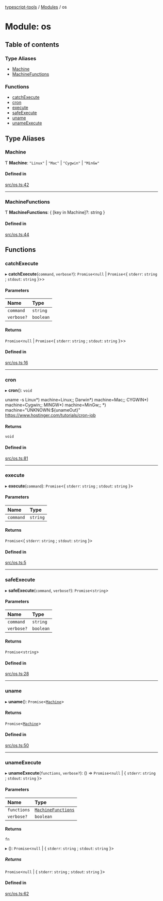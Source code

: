 [typescript-tools](../README.md) / [Modules](../modules.md) / os

# Module: os

## Table of contents

### Type Aliases

- [Machine](os.md#machine)
- [MachineFunctions](os.md#machinefunctions)

### Functions

- [catchExecute](os.md#catchexecute)
- [cron](os.md#cron)
- [execute](os.md#execute)
- [safeExecute](os.md#safeexecute)
- [uname](os.md#uname)
- [unameExecute](os.md#unameexecute)

## Type Aliases

### Machine

Ƭ **Machine**: `"Linux"` \| `"Mac"` \| `"Cygwin"` \| `"MinGw"`

#### Defined in

[src/os.ts:42](https://github.com/jonathanchowjh/ts-utils/blob/9c0d20c/src/os.ts#L42)

---

### MachineFunctions

Ƭ **MachineFunctions**: { [key in Machine]?: string }

#### Defined in

[src/os.ts:44](https://github.com/jonathanchowjh/ts-utils/blob/9c0d20c/src/os.ts#L44)

## Functions

### catchExecute

▸ **catchExecute**(`command`, `verbose?`): `Promise`<`null` \| `Promise`<{ `stderr`: `string` ; `stdout`: `string` }\>\>

#### Parameters

| Name       | Type      |
| :--------- | :-------- |
| `command`  | `string`  |
| `verbose?` | `boolean` |

#### Returns

`Promise`<`null` \| `Promise`<{ `stderr`: `string` ; `stdout`: `string` }\>\>

#### Defined in

[src/os.ts:16](https://github.com/jonathanchowjh/ts-utils/blob/9c0d20c/src/os.ts#L16)

---

### cron

▸ **cron**(): `void`

uname -s
Linux*) machine=Linux;;
Darwin*) machine=Mac;;
CYGWIN*) machine=Cygwin;;
MINGW*) machine=MinGw;;
\*) machine="UNKNOWN:${unameOut}"
https://www.hostinger.com/tutorials/cron-job

#### Returns

`void`

#### Defined in

[src/os.ts:81](https://github.com/jonathanchowjh/ts-utils/blob/9c0d20c/src/os.ts#L81)

---

### execute

▸ **execute**(`command`): `Promise`<{ `stderr`: `string` ; `stdout`: `string` }\>

#### Parameters

| Name      | Type     |
| :-------- | :------- |
| `command` | `string` |

#### Returns

`Promise`<{ `stderr`: `string` ; `stdout`: `string` }\>

#### Defined in

[src/os.ts:5](https://github.com/jonathanchowjh/ts-utils/blob/9c0d20c/src/os.ts#L5)

---

### safeExecute

▸ **safeExecute**(`command`, `verbose?`): `Promise`<`string`\>

#### Parameters

| Name       | Type      |
| :--------- | :-------- |
| `command`  | `string`  |
| `verbose?` | `boolean` |

#### Returns

`Promise`<`string`\>

#### Defined in

[src/os.ts:28](https://github.com/jonathanchowjh/ts-utils/blob/9c0d20c/src/os.ts#L28)

---

### uname

▸ **uname**(): `Promise`<[`Machine`](os.md#machine)\>

#### Returns

`Promise`<[`Machine`](os.md#machine)\>

#### Defined in

[src/os.ts:50](https://github.com/jonathanchowjh/ts-utils/blob/9c0d20c/src/os.ts#L50)

---

### unameExecute

▸ **unameExecute**(`functions`, `verbose?`): () => `Promise`<`null` \| { `stderr`: `string` ; `stdout`: `string` }\>

#### Parameters

| Name        | Type                                         |
| :---------- | :------------------------------------------- |
| `functions` | [`MachineFunctions`](os.md#machinefunctions) |
| `verbose?`  | `boolean`                                    |

#### Returns

`fn`

▸ (): `Promise`<`null` \| { `stderr`: `string` ; `stdout`: `string` }\>

##### Returns

`Promise`<`null` \| { `stderr`: `string` ; `stdout`: `string` }\>

#### Defined in

[src/os.ts:62](https://github.com/jonathanchowjh/ts-utils/blob/9c0d20c/src/os.ts#L62)
